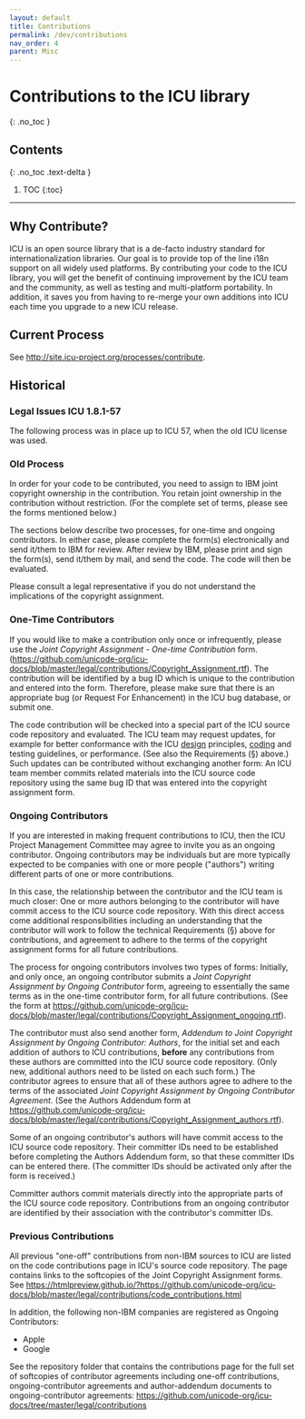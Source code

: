 ```yaml
---
layout: default
title: Contributions
permalink: /dev/contributions
nav_order: 4
parent: Misc
---
```

<!--
© 2020 and later: Unicode, Inc. and others.
License & terms of use: http://www.unicode.org/copyright.html
-->

# Contributions to the ICU library
{: .no_toc }

## Contents
{: .no_toc .text-delta }

1. TOC
{:toc}

---

## Why Contribute?

ICU is an open source library that is a de-facto industry standard for
internationalization libraries. Our goal is to provide top of the line i18n
support on all widely used platforms. By contributing your code to the ICU
library, you will get the benefit of continuing improvement by the ICU team and
the community, as well as testing and multi-platform portability. In addition,
it saves you from having to re-merge your own additions into ICU each time you
upgrade to a new ICU release.

## Current Process

See <http://site.icu-project.org/processes/contribute>.

## Historical

### Legal Issues ICU 1.8.1-57

The following process was in place up to ICU 57, when the old ICU license was
used.

### Old Process

In order for your code to be contributed, you need to assign to IBM joint
copyright ownership in the contribution. You retain joint ownership in the
contribution without restriction. (For the complete set of terms, please see the
forms mentioned below.)

The sections below describe two processes, for one-time and ongoing
contributors. In either case, please complete the form(s) electronically and
send it/them to IBM for review. After review by IBM, please print and sign the
form(s), send it/them by mail, and send the code. The code will then be
evaluated.

Please consult a legal representative if you do not understand the implications
of the copyright assignment.

### One-Time Contributors

If you would like to make a contribution only once or infrequently, please use
the *Joint Copyright Assignment - One-time Contribution* form.
(<https://github.com/unicode-org/icu-docs/blob/master/legal/contributions/Copyright_Assignment.rtf>).
The contribution will be identified by a bug ID which is unique to the
contribution and entered into the form. Therefore, please make sure that there
is an appropriate bug (or Request For Enhancement) in the ICU bug database, or
submit one.

The code contribution will be checked into a special part of the ICU source code
repository and evaluated. The ICU team may request updates, for example for
better conformance with the ICU [design](../design.md) principles,
[coding](codingguidelines.md) and testing guidelines, or performance. (See also
the Requirements (§) above.) Such updates can be contributed without exchanging
another form: An ICU team member commits related materials into the ICU source
code repository using the same bug ID that was entered into the copyright
assignment form.

### Ongoing Contributors

If you are interested in making frequent contributions to ICU, then the ICU
Project Management Committee may agree to invite you as an ongoing contributor.
Ongoing contributors may be individuals but are more typically expected to be
companies with one or more people ("authors") writing different parts of one or
more contributions.

In this case, the relationship between the contributor and the ICU team is much
closer: One or more authors belonging to the contributor will have commit access
to the ICU source code repository. With this direct access come additional
responsibilities including an understanding that the contributor will work to
follow the technical Requirements (§) above for contributions, and agreement to
adhere to the terms of the copyright assignment forms for all future
contributions.

The process for ongoing contributors involves two types of forms: Initially, and
only once, an ongoing contributor submits a *Joint Copyright Assignment by
Ongoing Contributor* form, agreeing to essentially the same terms as in the
one-time contributor form, for all future contributions. (See the form at
<https://github.com/unicode-org/icu-docs/blob/master/legal/contributions/Copyright_Assignment_ongoing.rtf>).

The contributor must also send another form, *Addendum to Joint Copyright
Assignment by Ongoing Contributor: Authors*, for the initial set and each
addition of authors to ICU contributions, **before** any contributions from
these authors are committed into the ICU source code repository. (Only new,
additional authors need to be listed on each such form.) The contributor agrees
to ensure that all of these authors agree to adhere to the terms of the
associated *Joint Copyright Assignment by Ongoing Contributor Agreement*. (See
the Authors Addendum form at
<https://github.com/unicode-org/icu-docs/blob/master/legal/contributions/Copyright_Assignment_authors.rtf>).

Some of an ongoing contributor's authors will have commit access to the ICU
source code repository. Their committer IDs need to be established before
completing the Authors Addendum form, so that these committer IDs can be entered
there. (The committer IDs should be activated only after the form is received.)

Committer authors commit materials directly into the appropriate parts of the
ICU source code repository. Contributions from an ongoing contributor are
identified by their association with the contributor's committer IDs.

### Previous Contributions

All previous "one-off" contributions from non-IBM sources to ICU are listed on
the code contributions page in ICU's source code repository. The page contains
links to the softcopies of the Joint Copyright Assignment forms. See
<https://htmlpreview.github.io/?https://github.com/unicode-org/icu-docs/blob/master/legal/contributions/code_contributions.html>

In addition, the following non-IBM companies are registered as Ongoing
Contributors:

*   Apple
*   Google

See the repository folder that contains the contributions page for the full set
of softcopies of contributor agreements including one-off contributions,
ongoing-contributor agreements and author-addendum documents to
ongoing-contributor agreements:
<https://github.com/unicode-org/icu-docs/tree/master/legal/contributions>
